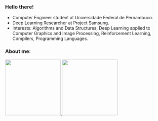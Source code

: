 ### Hello there! 
* Computer Engineer student at Universidade Federal de Pernambuco.
* Deep Learning Researcher at Project Samsung.
* Interests: Algorithms and Data Structures, Deep Learning applied to Computer Graphics and Image Processing, Reinforcement Learning, Compilers, Programming Languages.

### About me:
<!--
**vmmc2/vmmc2** is a ✨ _special_ ✨ repository because its `README.md` (this file) appears on your GitHub profile.

Here are some ideas to get you started:

- 🔭 I’m currently working on ...
- 🌱 I’m currently learning ...
- 👯 I’m looking to collaborate on ...
- 🤔 I’m looking for help with ...
- 💬 Ask me about ...
- 📫 How to reach me: ...
- 😄 Pronouns: ...
- ⚡ Fun fact: ...
-->
<div>
  <a href="https://github.com/vmmc2">
  <img height="180em" src="https://github-readme-stats.vercel.app/api?username=vmmc2&show_icons=true&theme=midnight-purple&include_all_commits=true&count_private=true"/>
  <img height="180em" src="https://github-readme-stats.vercel.app/api/top-langs/?username=vmmc2&layout=compact&langs_count=10&theme=midnight-purple"/>
</div>
